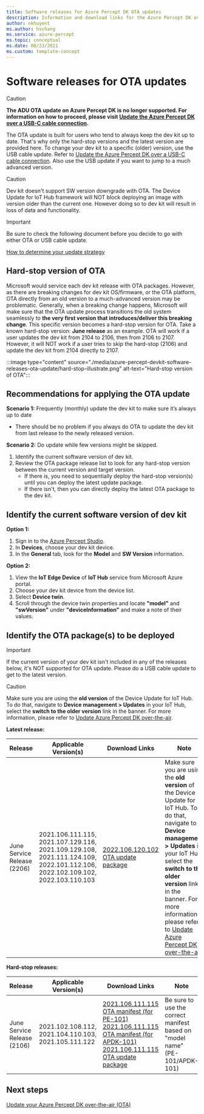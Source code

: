 ```yaml
---
title: Software releases for Azure Percept DK OTA updates
description: Information and download links for the Azure Percept DK over-the-air update packages
author: nkhuyent
ms.author: hschang
ms.service: azure-percept
ms.topic: conceptual
ms.date: 08/23/2021
ms.custom: template-concept
---
```



# Software releases for OTA updates

>[!CAUTION]
>**The ADU OTA update on Azure Percept DK is no longer supported. For information on how to proceed, please visit [Update the Azure Percept DK over a USB-C cable connection](./how-to-update-via-usb.md).**

The OTA update is built for users who tend to always keep the dev kit up to date. That's why only the hard-stop versions and the latest version are provided here. To change your dev kit to a specific (older) version, use the USB cable update. Refer to [Update the Azure Percept DK over a USB-C cable connection](./how-to-update-via-usb.md). Also use the USB update if you want to jump to a much advanced version.

>[!CAUTION]
>Dev kit doesn't support SW version downgrade with OTA. The Device Update for IoT Hub framework will NOT block deploying an image with version older than the current one. However doing so to dev kit will result in loss of data and functionality.

>[!IMPORTANT]
>Be sure to check the following document before you decide to go with either OTA or USB cable update.
>
>[How to determine your update strategy](./how-to-determine-your-update-strategy.md)

## Hard-stop version of OTA

Microsoft would service each dev kit release with OTA packages. However, as there are breaking changes for dev kit OS/firmware, or the OTA platform, OTA directly from an old version to a much-advanced version may be problematic. Generally, when a breaking change happens, Microsoft will make sure that the OTA update process transitions the old system seamlessly to **the very first version that introduces/deliver this breaking change**. This specific version becomes a hard-stop version for OTA. Take a known hard-stop version: **June release** as an example. OTA will work if a user updates the dev kit from 2104 to 2106, then from 2106 to 2107. However, it will NOT work if a user tries to skip the hard-stop (2106) and update the dev kit from 2104 directly to 2107.

:::image type="content" source="./media/azure-percept-devkit-software-releases-ota-update/hard-stop-illustrate.png" alt-text="Hard-stop version of OTA":::

## Recommendations for applying the OTA update

**Scenario 1:** Frequently (monthly) update the dev kit to make sure it’s always up to date

- There should be no problem if you always do OTA to update the dev kit from last release to the newly released version.

**Scenario 2:** Do update while few versions might be skipped.

1. Identify the current software version of dev kit.
1. Review the OTA package release list to look for any hard-stop version between the current version and target version.
    - If there is, you need to sequentially deploy the hard-stop version(s) until you can deploy the latest update package.
    - If there isn't, then you can directly deploy the latest OTA package to the dev kit.

## Identify the current software version of dev kit

**Option 1:**

1. Sign in to the [Azure Percept Studio](./overview-azure-percept-studio.md).
1. In **Devices**, choose your dev kit device.
1. In the **General** tab, look for the **Model** and **SW Version** information.

**Option 2:**

1. View the **IoT Edge Device** of **IoT Hub** service from Microsoft Azure portal.
1. Choose your dev kit device from the device list.
1. Select **Device twin**.
1. Scroll through the device twin properties and locate **"model"** and **"swVersion"** under **"deviceInformation"** and make a note of their values.

## Identify the OTA package(s) to be deployed

>[!IMPORTANT]
>If the current version of your dev kit isn't included in any of the releases below, it's NOT supported for OTA update. Please do a USB cable update to get to the latest version.

>[!CAUTION]
>Make sure you are using the **old version** of the Device Update for IoT Hub. To do that, navigate to **Device management > Updates** in your IoT Hub, select the **switch to the older version** link in the banner. For more information, please refer to [Update Azure Percept DK over-the-air](./how-to-update-over-the-air.md).

**Latest release:**

|Release|Applicable Version(s)|Download Links|Note|
|---|---|---|---|
|June Service Release (2206)|2021.106.111.115,<br>2021.107.129.116,<br>2021.109.129.108, <br>2021.111.124.109, <br>2022.101.112.106, <br>2022.102.109.102, <br>2022.103.110.103|[2022.106.120.102 OTA update package](<https://download.microsoft.com/download/b/7/1/b71877b8-4882-4447-b3f3-8359ee8341e2/2022.106.120.102 OTA update package.zip>)|Make sure you are using the **old version** of the Device Update for IoT Hub. To do that, navigate to **Device management > Updates** in your IoT Hub, select the **switch to the older version** link in the banner. For more information, please refer to [Update Azure Percept DK over-the-air](./how-to-update-over-the-air.md).|

**Hard-stop releases:**

|Release|Applicable Version(s)|Download Links|Note|
|---|---|---|---|
|June Service Release (2106)|2021.102.108.112, 2021.104.110.103, 2021.105.111.122 |[2021.106.111.115 OTA manifest (for PE-101)](https://download.microsoft.com/download/d/f/0/df0f17dc-d2fb-42ff-aaa5-98edf4d6d1e8/aduimportmanifest_PE-101_2021.106.111.115_v3.json)<br>[2021.106.111.115 OTA manifest (for APDK-101)](https://download.microsoft.com/download/d/f/0/df0f17dc-d2fb-42ff-aaa5-98edf4d6d1e8/aduimportmanifest_Azure-Percept-DK_2021.106.111.115_v3.json) <br>[2021.106.111.115 OTA update package](https://download.microsoft.com/download/d/f/0/df0f17dc-d2fb-42ff-aaa5-98edf4d6d1e8/Microsoft-Azure-Percept-DK-2021.106.111.115.swu) |Be sure to use the correct manifest based on "model name" (PE-101/APDK-101)|

## Next steps

[Update your Azure Percept DK over-the-air (OTA)](./how-to-update-over-the-air.md)
